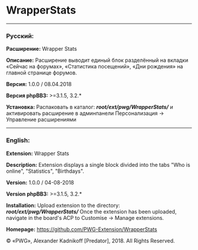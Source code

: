 # WrapperStats

										
***
### Русский:

**Расширение:**		Wrapper Stats

**Описание:**		Расширение выводит единый блок разделённый на вкладки «Сейчас на форумах», «Статистика посещений», «Дни рождения» на главной странице форумов.

**Версия:**			1.0.0 / 08.04.2018

**Версия phpBB3:**	>=3.1.5, 3.2.*

**Установка:**		Распаковать в каталог: **_root/ext/pwg/WrapperStats/_** и активировать расширение в админпанели Персонализация -> Управление расширениями

***
### English:

**Extension:**		Wrapper Stats

**Description:**	Extension displays a single block divided into the tabs "Who is online", "Statistics", "Birthdays".

**Version:**		1.0.0 / 04-08-2018

**Version phpBB3:**	>=3.1.5, 3.2.*

**Installation:**	Upload extension to the directory: **_root/ext/pwg/WrapperStats/_** Once the extension has been uploaded, navigate in the board's ACP to Customise -> Manage extensions.

**Homepage:** https://github.com/PWG-Extension/WrapperStats

© «PWG», Alexander Kadnikoff [Predator],  2018. All Rights Reserved.
